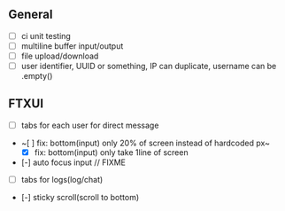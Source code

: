 ## General
- [ ] ci unit testing
- [ ] multiline buffer input/output
- [ ] file upload/download
- [ ] user identifier, UUID or something, IP can duplicate, username can be .empty()

## FTXUI

- [ ] tabs for each user for direct message
- ~[ ] fix: bottom(input) only 20% of screen instead of hardcoded px~
    - [x] fix: bottom(input) only take 1line of screen
- [-] auto focus input // FIXME
- [ ] tabs for logs(log/chat)
- [-] sticky scroll(scroll to bottom)
